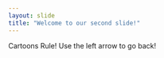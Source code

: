 ```yaml
---
layout: slide
title: "Welcome to our second slide!"
---
```

Cartoons Rule!
Use the left arrow to go back!
